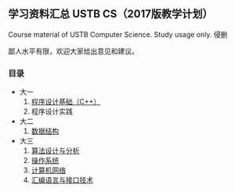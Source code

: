 ## 学习资料汇总 USTB CS（2017版教学计划）
Course material of USTB Computer Science. Study usage only. 侵删

鄙人水平有限，欢迎大家给出意见和建议。
### 目录
- 大一
    1. [程序设计基础（C++）](/Freshman)
    2. 程序设计实践
- 大二
    1. [数据结构](/Sophomore/Data%20Structure)
- 大三
    1. [算法设计与分析](/Junior/Algorithm%20Design%20and%20Analysis)
    2. [操作系统](Junior/Computer%20Network)
    3. [计算机网络](Junior/Computer%20Network)
    4. [汇编语言与接口技术](Junior/Assembly%20Language)
